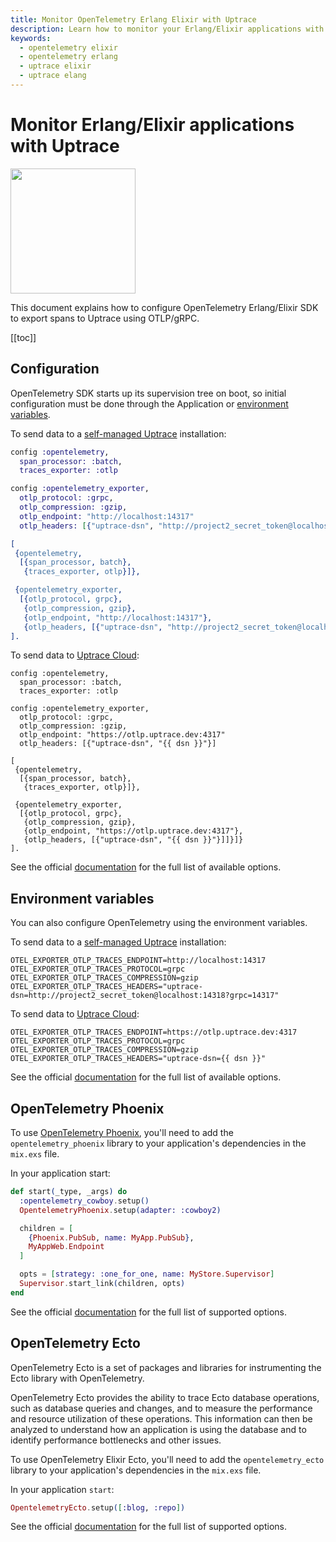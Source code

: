 ```yaml
---
title: Monitor OpenTelemetry Erlang Elixir with Uptrace
description: Learn how to monitor your Erlang/Elixir applications with OpenTelemetry and Uptrace.
keywords:
  - opentelemetry elixir
  - opentelemetry erlang
  - uptrace elixir
  - uptrace elang
---
```


# Monitor Erlang/Elixir applications with Uptrace

<img src="/devicon/elixir-original.svg" width="200" />

This document explains how to configure OpenTelemetry Erlang/Elixir SDK to export spans to Uptrace using OTLP/gRPC.

[[toc]]

## Configuration

OpenTelemetry SDK starts up its supervision tree on boot, so initial configuration must be done through the Application or [environment variables](#environment-variables).

To send data to a [self-managed Uptrace](https://github.com/uptrace/uptrace) installation:

<CodeGroup>
  <CodeGroupItem title="Elixir">

```elixir
config :opentelemetry,
  span_processor: :batch,
  traces_exporter: :otlp

config :opentelemetry_exporter,
  otlp_protocol: :grpc,
  otlp_compression: :gzip,
  otlp_endpoint: "http://localhost:14317"
  otlp_headers: [{"uptrace-dsn", "http://project2_secret_token@localhost:14318?grpc=14317"}]
```

  </CodeGroupItem>

  <CodeGroupItem title="Erlang">

```erlang
[
 {opentelemetry,
  [{span_processor, batch},
   {traces_exporter, otlp}]},

 {opentelemetry_exporter,
  [{otlp_protocol, grpc},
   {otlp_compression, gzip},
   {otlp_endpoint, "http://localhost:14317"},
   {otlp_headers, [{"uptrace-dsn", "http://project2_secret_token@localhost:14318?grpc=14317"}]]}]}
].
```

  </CodeGroupItem>
</CodeGroup>

To send data to [Uptrace Cloud](https://uptrace.dev/):

<ProjectPicker v-model="activeProject" :projects="projects" />

<CodeGroup>
  <CodeGroupItem title="Elixir">

```elixir:no-v-pre
config :opentelemetry,
  span_processor: :batch,
  traces_exporter: :otlp

config :opentelemetry_exporter,
  otlp_protocol: :grpc,
  otlp_compression: :gzip,
  otlp_endpoint: "https://otlp.uptrace.dev:4317"
  otlp_headers: [{"uptrace-dsn", "{{ dsn }}"}]
```

  </CodeGroupItem>

  <CodeGroupItem title="Erlang">

```erlang:no-v-pre
[
 {opentelemetry,
  [{span_processor, batch},
   {traces_exporter, otlp}]},

 {opentelemetry_exporter,
  [{otlp_protocol, grpc},
   {otlp_compression, gzip},
   {otlp_endpoint, "https://otlp.uptrace.dev:4317"},
   {otlp_headers, [{"uptrace-dsn", "{{ dsn }}"}]]}]}
].
```

  </CodeGroupItem>
</CodeGroup>

See the official [documentation](https://hexdocs.pm/opentelemetry_exporter/readme.html#configuration) for the full list of available options.

## Environment variables

You can also configure OpenTelemetry using the environment variables.

To send data to a [self-managed Uptrace](https://github.com/uptrace/uptrace) installation:

```shell
OTEL_EXPORTER_OTLP_TRACES_ENDPOINT=http://localhost:14317
OTEL_EXPORTER_OTLP_TRACES_PROTOCOL=grpc
OTEL_EXPORTER_OTLP_TRACES_COMPRESSION=gzip
OTEL_EXPORTER_OTLP_TRACES_HEADERS="uptrace-dsn=http://project2_secret_token@localhost:14318?grpc=14317"
```

To send data to [Uptrace Cloud](https://uptrace.dev/):

<ProjectPicker v-model="activeProject" :projects="projects" />

```shell:no-v-pre
OTEL_EXPORTER_OTLP_TRACES_ENDPOINT=https://otlp.uptrace.dev:4317
OTEL_EXPORTER_OTLP_TRACES_PROTOCOL=grpc
OTEL_EXPORTER_OTLP_TRACES_COMPRESSION=gzip
OTEL_EXPORTER_OTLP_TRACES_HEADERS="uptrace-dsn={{ dsn }}"
```

See the official [documentation](https://hexdocs.pm/opentelemetry_exporter/readme.html#os-environment) for the full list of available options.

## OpenTelemetry Phoenix

To use [OpenTelemetry Phoenix](instrument/opentelemetry-phoenix.html#usage), you'll need to add the `opentelemetry_phoenix` library to your application's dependencies in the `mix.exs` file.

In your application start:

```elixir
def start(_type, _args) do
  :opentelemetry_cowboy.setup()
  OpentelemetryPhoenix.setup(adapter: :cowboy2)

  children = [
    {Phoenix.PubSub, name: MyApp.PubSub},
    MyAppWeb.Endpoint
  ]

  opts = [strategy: :one_for_one, name: MyStore.Supervisor]
  Supervisor.start_link(children, opts)
end
```

See the official [documentation](https://hexdocs.pm/opentelemetry_phoenix/OpentelemetryPhoenix.html) for the full list of supported options.

## OpenTelemetry Ecto

OpenTelemetry Ecto is a set of packages and libraries for instrumenting the Ecto library with OpenTelemetry.

OpenTelemetry Ecto provides the ability to trace Ecto database operations, such as database queries and changes, and to measure the performance and resource utilization of these operations. This information can then be analyzed to understand how an application is using the database and to identify performance bottlenecks and other issues.

To use OpenTelemetry Elixir Ecto, you'll need to add the `opentelemetry_ecto` library to your application's dependencies in the `mix.exs` file.

In your application `start`:

```elixir
OpentelemetryEcto.setup([:blog, :repo])
```

See the official [documentation](https://hexdocs.pm/opentelemetry_ecto/OpentelemetryEcto.html) for the full list of supported options.

<script type="ts">
import { defineComponent  } from 'vue'

import { useProjectPicker } from '@/use/org'

export default defineComponent({
  setup() {
    const { projects, activeProject, dsn } = useProjectPicker()
    return { projects, activeProject, dsn }
  },
})
</script>
